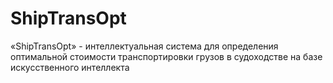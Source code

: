 # ShipTransOpt
«ShipTransOpt» - интеллектуальная система для определения оптимальной стоимости транспортировки грузов в судоходстве на базе искусственного интеллекта
